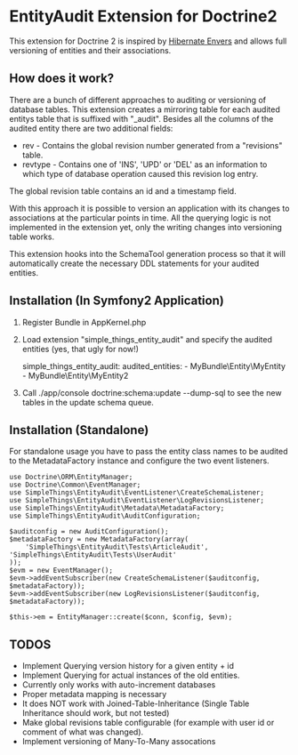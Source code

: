 # EntityAudit Extension for Doctrine2

This extension for Doctrine 2 is inspired by [Hibernate Envers](http://www.jboss.org/envers) and
allows full versioning of entities and their associations.

## How does it work?

There are a bunch of different approaches to auditing or versioning of database tables. This extension
creates a mirroring table for each audited entitys table that is suffixed with "_audit". Besides all the columns
of the audited entity there are two additional fields:

* rev - Contains the global revision number generated from a "revisions" table.
* revtype - Contains one of 'INS', 'UPD' or 'DEL' as an information to which type of database operation caused this revision log entry.

The global revision table contains an id and a timestamp field.

With this approach it is possible to version an application with its changes to associations at the particular
points in time. All the querying logic is not implemented in the extension yet, only the writing
changes into versioning table works.

This extension hooks into the SchemaTool generation process so that it will automatically
create the necessary DDL statements for your audited entities.

## Installation (In Symfony2 Application)

1. Register Bundle in AppKernel.php
2. Load extension "simple_things_entity_audit" and specify the audited entities (yes, that ugly for now!)

    simple_things_entity_audit:
        audited_entities:
            - MyBundle\Entity\MyEntity
            - MyBundle\Entity\MyEntity2

3. Call ./app/console doctrine:schema:update --dump-sql to see the new tables in the update schema queue.

## Installation (Standalone)

For standalone usage you have to pass the entity class names to be audited to the MetadataFactory
instance and configure the two event listeners.

    use Doctrine\ORM\EntityManager;
    use Doctrine\Common\EventManager;
    use SimpleThings\EntityAudit\EventListener\CreateSchemaListener;
    use SimpleThings\EntityAudit\EventListener\LogRevisionsListener;
    use SimpleThings\EntityAudit\Metadata\MetadataFactory;
    use SimpleThings\EntityAudit\AuditConfiguration;

    $auditconfig = new AuditConfiguration();
    $metadataFactory = new MetadataFactory(array(
        'SimpleThings\EntityAudit\Tests\ArticleAudit', 'SimpleThings\EntityAudit\Tests\UserAudit'
    ));
    $evm = new EventManager();
    $evm->addEventSubscriber(new CreateSchemaListener($auditconfig, $metadataFactory));
    $evm->addEventSubscriber(new LogRevisionsListener($auditconfig, $metadataFactory));

    $this->em = EntityManager::create($conn, $config, $evm);

## TODOS

* Implement Querying version history for a given entity + id
* Implement Querying for actual instances of the old entities.
* Currently only works with auto-increment databases
* Proper metadata mapping is necessary
* It does NOT work with Joined-Table-Inheritance (Single Table Inheritance should work, but not tested)
* Make global revisions table configurable (for example with user id or comment of what was changed).
* Implement versioning of Many-To-Many assocations